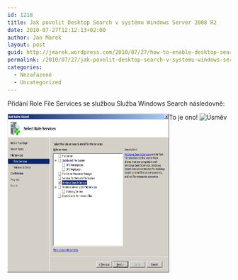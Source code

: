 ```yaml
---
id: 1218
title: Jak povolit Desktop Search v systému Windows Server 2008 R2
date: 2010-07-27T12:12:13+02:00
author: Jan Marek
layout: post
guid: http://jmarek.wordpress.com/2010/07/27/how-to-enable-desktop-search-in-windows-server-2008-r2
permalink: /2010/07/27/jak-povolit-desktop-search-v-systemu-windows-server-2008-r2/
categories:
  - Nezařazené
  - Uncategorized
---
```

<div id="msgcns!6E7B9216726D07B8!373" class="bvMsg">
  <p>
    Přidání Role File Services se službou Služba Windows Search následovně:
  </p>
  
  <p>
    <a href="/wp-content/uploads/2010/10/image5b45d.png" rel="WLPP"><img style="display: inline; border: 0;" title="obrázek" src="/wp-content/uploads/2010/10/image5b45d.png?w=300" alt="obrázek" width="365" height="359" align="left" border="0" /></a>
  </p>
  
  <p>
    To je ono! <img style="border-style: none;" src="https://qocjma.blu.livefilestore.com/y1mE9-R3_xuWC88wHWhVC92BIWWq7mVGdcUrLTUbFmDhsBF9VNs7tTav9SUPgFg2VgD4OTO4ZlgLXIv0FlP-Ox7FGc3rH4EGhOJnXKvWpaHmOj107oCE7-CK_bVraLbJLSubRK2QtTuIYN8BqBuNJ1drw/wlEmoticon-smile[2] 5EFC0927.png?download&psid=1" alt="Úsměv" />
  </p>
</div>

